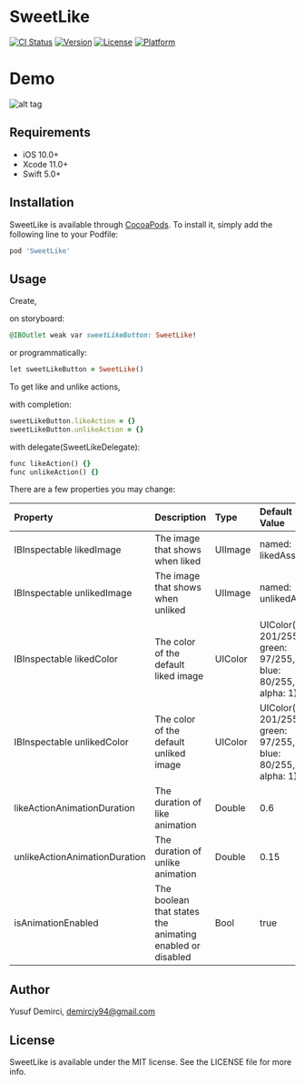 # SweetLike

[![CI Status](https://img.shields.io/travis/demirciy/SweetLike.svg?style=flat)](https://travis-ci.com/demirciy/SweetLike)
[![Version](https://img.shields.io/cocoapods/v/SweetLike.svg?style=flat)](https://cocoapods.org/pods/SweetLike)
[![License](https://img.shields.io/cocoapods/l/SweetLike.svg?style=flat)](https://cocoapods.org/pods/SweetLike)
[![Platform](https://img.shields.io/cocoapods/p/SweetLike.svg?style=flat)](https://cocoapods.org/pods/SweetLike)

# Demo

![alt tag](https://media.giphy.com/media/UWc65S9RjZL3DE399c/giphy.gif)

## Requirements

 - iOS 10.0+
 - Xcode 11.0+
 - Swift 5.0+

## Installation

SweetLike is available through [CocoaPods](https://cocoapods.org). To install
it, simply add the following line to your Podfile:

```ruby
pod 'SweetLike'
```

## Usage

Create,

on storyboard:

```ruby
@IBOutlet weak var sweetLikeButton: SweetLike!
```

or programmatically:

```ruby
let sweetLikeButton = SweetLike()
```

To get like and unlike actions,

with completion:

```ruby
sweetLikeButton.likeAction = {}
sweetLikeButton.unlikeAction = {}
```

with delegate(SweetLikeDelegate):

```ruby
func likeAction() {}
func unlikeAction() {}
```

There are a few properties you may change:

| Property                        | Description                                               | Type    | Default Value       |
|:--------------------------------|:----------------------------------------------------------|:--------|:--------------------|
| IBInspectable likedImage | The image that shows when liked | UIImage | named: likedAsset |
| IBInspectable unlikedImage | The image that shows when unliked| UIImage| named: unlikedAsset |
| IBInspectable likedColor | The color of the default liked image | UIColor | UIColor(red: 201/255, green: 97/255, blue: 80/255, alpha: 1) |
| IBInspectable unlikedColor | The color of the default unliked image | UIColor | UIColor(red: 201/255, green: 97/255, blue: 80/255, alpha: 1) |
| likeActionAnimationDuration | The duration of like animation | Double | 0.6 |
| unlikeActionAnimationDuration | The duration of unlike animation | Double | 0.15 |
| isAnimationEnabled | The boolean that states the animating enabled or disabled | Bool | true |

## Author

Yusuf Demirci, demirciy94@gmail.com

## License

SweetLike is available under the MIT license. See the LICENSE file for more info.
